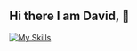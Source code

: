 ## Hi there I am David, 👋

<!--
**Dm0z/Dm0z** is a ✨ _special_ ✨ repository because its `README.md` (this file) appears on your GitHub profile.
Here are some ideas to get you started:

- 🔭 I’m currently working on ...
  🌱 I’m currently learning ...
- 👯 I’m looking to collaborate on ...
- 🤔 I’m looking for help with ...
- 💬 Ask me about ...
 📫 Best Way to reach me is via my email davidm@newside.org: 
- 😄 Pronouns: ...
- ⚡ Fun fact: ...
-->
[![My Skills](https://skillicons.dev/icons?i=js,html,css,java,python,linux)](https://skillicons.dev)
